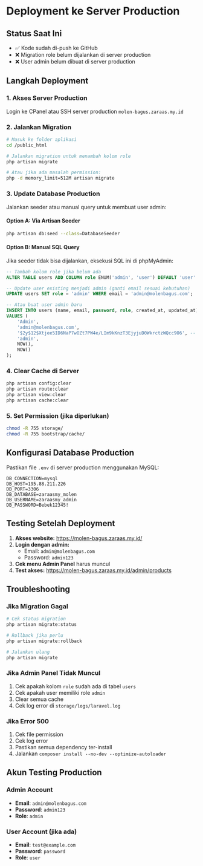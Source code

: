 # Deployment ke Server Production

## Status Saat Ini
- ✅ Kode sudah di-push ke GitHub
- ❌ Migration role belum dijalankan di server production
- ❌ User admin belum dibuat di server production

## Langkah Deployment

### 1. Akses Server Production
Login ke CPanel atau SSH server production `molen-bagus.zaraas.my.id`

### 2. Jalankan Migration
```bash
# Masuk ke folder aplikasi
cd /public_html

# Jalankan migration untuk menambah kolom role
php artisan migrate

# Atau jika ada masalah permission:
php -d memory_limit=512M artisan migrate
```

### 3. Update Database Production
Jalankan seeder atau manual query untuk membuat user admin:

#### Option A: Via Artisan Seeder
```bash
php artisan db:seed --class=DatabaseSeeder
```

#### Option B: Manual SQL Query
Jika seeder tidak bisa dijalankan, eksekusi SQL ini di phpMyAdmin:

```sql
-- Tambah kolom role jika belum ada
ALTER TABLE users ADD COLUMN role ENUM('admin', 'user') DEFAULT 'user' AFTER email;

-- Update user existing menjadi admin (ganti email sesuai kebutuhan)
UPDATE users SET role = 'admin' WHERE email = 'admin@molenbagus.com';

-- Atau buat user admin baru
INSERT INTO users (name, email, password, role, created_at, updated_at) 
VALUES (
    'Admin', 
    'admin@molenbagus.com', 
    '$2y$12$Xtjee5ID6NaP7wOZt7PW4e/LIm9kKnzT3EjyjuD0WkrctzWQcc9O6', -- password: admin123
    'admin', 
    NOW(), 
    NOW()
);
```

### 4. Clear Cache di Server
```bash
php artisan config:clear
php artisan route:clear
php artisan view:clear
php artisan cache:clear
```

### 5. Set Permission (jika diperlukan)
```bash
chmod -R 755 storage/
chmod -R 755 bootstrap/cache/
```

## Konfigurasi Database Production

Pastikan file `.env` di server production menggunakan MySQL:

```env
DB_CONNECTION=mysql
DB_HOST=195.88.211.226
DB_PORT=3306
DB_DATABASE=zaraasmy_molen
DB_USERNAME=zaraasmy_admin
DB_PASSWORD=Bebek12345!
```

## Testing Setelah Deployment

1. **Akses website:** https://molen-bagus.zaraas.my.id/
2. **Login dengan admin:**
   - Email: `admin@molenbagus.com`
   - Password: `admin123`
3. **Cek menu Admin Panel** harus muncul
4. **Test akses:** https://molen-bagus.zaraas.my.id/admin/products

## Troubleshooting

### Jika Migration Gagal
```bash
# Cek status migration
php artisan migrate:status

# Rollback jika perlu
php artisan migrate:rollback

# Jalankan ulang
php artisan migrate
```

### Jika Admin Panel Tidak Muncul
1. Cek apakah kolom `role` sudah ada di tabel `users`
2. Cek apakah user memiliki role `admin`
3. Clear semua cache
4. Cek log error di `storage/logs/laravel.log`

### Jika Error 500
1. Cek file permission
2. Cek log error
3. Pastikan semua dependency ter-install
4. Jalankan `composer install --no-dev --optimize-autoloader`

## Akun Testing Production

### Admin Account
- **Email**: `admin@molenbagus.com`
- **Password**: `admin123`
- **Role**: `admin`

### User Account (jika ada)
- **Email**: `test@example.com`
- **Password**: `password`
- **Role**: `user`
